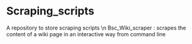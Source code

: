 # Scraping_scripts
A repository to store scraping scripts \n
Bsc_Wiki_scraper : scrapes the content of a wiki page in an interactive way from command line
